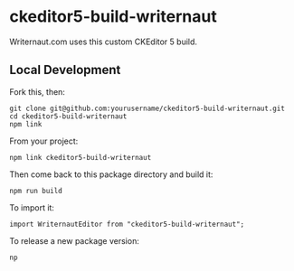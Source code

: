 ckeditor5-build-writernaut
========================================

Writernaut.com uses this custom CKEditor 5 build.

## Local Development

Fork this, then:

```
git clone git@github.com:yourusername/ckeditor5-build-writernaut.git
cd ckeditor5-build-writernaut
npm link
```

From your project:

```
npm link ckeditor5-build-writernaut
```

Then come back to this package directory and build it:

```
npm run build
```

To import it:

```
import WriternautEditor from "ckeditor5-build-writernaut";
```

To release a new package version:

```
np
```